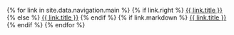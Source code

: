 {% for link in site.data.navigation.main %}
  {% if link.right %}
    <a class="normal right" href="{{ link.url }}">{{ link.title }}</a>
    {% else %}
    <a class="normal" href="{{ link.url }}">{{ link.title }}</a>
  {% endif %}
  {% if link.markdown %}
    <a class="normal" href="{{ link.markdown }}">{{ link.title }}</a>
  {% endif %}
{% endfor %}
